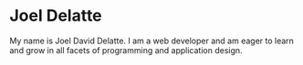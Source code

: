 # Joel Delatte  

My name is Joel David Delatte. I am a web developer and am eager to learn and grow in all facets of programming and application design.

